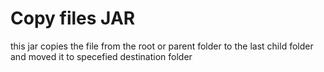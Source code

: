 # Copy files JAR

this jar copies the file from the root or parent folder to the last child folder and moved it to specefied destination folder
